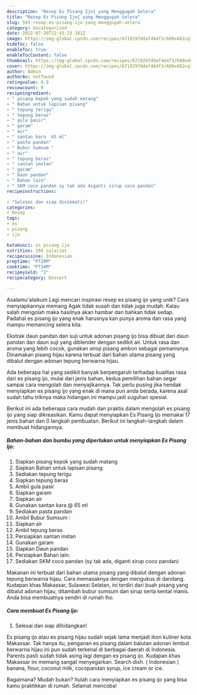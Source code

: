 ```yaml
---
description: "Resep Es Pisang Ijo{ yang Menggugah Selera"
title: "Resep Es Pisang Ijo{ yang Menggugah Selera"
slug: 591-resep-es-pisang-ijo-yang-menggugah-selera
category: Uncategorized
date: 2022-07-20T22:43:23.181Z
image: https://img-global.cpcdn.com/recipes/6719297ddaf464f3/680x482cq70/es-pisang-ijo-foto-resep-utama.jpg
hideToc: false
enableToc: true
enableTocContent: false
thumbnail: https://img-global.cpcdn.com/recipes/6719297ddaf464f3/680x482cq70/es-pisang-ijo-foto-resep-utama.jpg
cover: https://img-global.cpcdn.com/recipes/6719297ddaf464f3/680x482cq70/es-pisang-ijo-foto-resep-utama.jpg
author: Admin
authorAv: notfound
ratingvalue: 4.9
reviewcount: 9
recipeingredient:
- " pisang kepok yang sudah matang"
- " Bahan untuk lapisan pisang"
- " tepung terigu"
- " tepung beras"
- " gula pasir"
- " garam"
- " air"
- " santan kara  65 ml"
- " pasta pandan"
- " Bubur Sumsum "
- " air"
- " tepung beras"
- " santan instan"
- " garam"
- " Daun pandan"
- " Bahan lain"
- " SKM coco pandan sy tak ada diganti sirup coco pandan"
recipeinstructions:

- "Selesai dan siap dinikmati!"
categories:
- Resep
tags:
- es
- pisang
- ijo

katakunci: es pisang ijo 
nutrition: 204 calories
recipecuisine: Indonesian
preptime: "PT20M"
cooktime: "PT34M"
recipeyield: "3"
recipecategory: Dessert

---
```



Asalamu'alaikum Lagi mencari inspirasi resep es pisang ijo yang unik? Cara menyiapkannya memang Agak tidak susah dan tidak juga mudah. Kalau salah mengolah maka hasilnya akan hambar dan bahkan tidak sedap. Padahal es pisang ijo yang enak harusnya kan punya aroma dan rasa yang mampu memancing selera kita.


Ekstrak daun pandan dan suji untuk adonan pisang ijo bisa dibuat dari daun pandan dan daun suji yang diblender dengan sedikit air. Untuk rasa dan aroma yang lebih cocok, gunakan sirop pisang ambon sebagai pemanisnya. Dinamakan pisang hijau karena terbuat dari bahan utama pisang yang dibalut dengan adonan tepung berwarna hijau.

Ada beberapa hal yang sedikit banyak berpengaruh terhadap kualitas rasa dari es pisang ijo, mulai dari jenis bahan, kedua pemilihan bahan segar sampai cara mengolah dan menyajikannya. Tak perlu pusing jika hendak menyiapkan es pisang ijo yang enak di mana pun anda berada, karena asal sudah tahu triknya maka hidangan ini mampu jadi suguhan spesial.


Berikut ini ada beberapa cara mudah dan praktis dalam mengolah es pisang ijo yang siap dikreasikan. Kamu dapat menyiapkan Es Pisang Ijo memakai 17 jenis bahan dan 0 langkah pembuatan. Berikut ini langkah-langkah dalam membuat hidangannya.

<!--inarticleads1-->

##### Bahan-bahan dan bumbu yang diperlukan untuk menyiapkan Es Pisang Ijo:

1. Siapkan  pisang kepok yang sudah matang
1. Siapkan  Bahan untuk lapisan pisang:
1. Sediakan  tepung terigu
1. Siapkan  tepung beras
1. Ambil  gula pasir
1. Siapkan  garam
1. Siapkan  air
1. Gunakan  santan kara @ 65 ml
1. Sediakan  pasta pandan
1. Ambil  Bubur Sumsum :
1. Siapkan  air
1. Ambil  tepung beras
1. Persiapkan  santan instan
1. Gunakan  garam
1. Siapkan  Daun pandan
1. Persiapkan  Bahan lain:
1. Sediakan  SKM coco pandan (sy tak ada, diganti sirup coco pandan)


Makanan ini terbuat dari bahan utama pisang yang dibalut dengan adonan tepung berwarna hijau. Cara memasaknya dengan mengukus di dandang. Kudapan khas Makassar, Sulawesi Selatan, ini terdiri dari buah pisang yang dibalut adonan hijau, ditambah bubur sumsum dan sirup serta kental manis. Anda bisa membuatnya sendiri di rumah lho. 

<!--inarticleads2-->

##### Cara membuat Es Pisang Ijo:


1. Selesai dan siap dihidangkan!

Es pisang ijo atau es pisang hijau sudah sejak lama menjadi ikon kuliner kota Makassar. Tak hanya itu, penganan es pisang dalam balutan adonan lembut berwarna hijau ini pun sudah terkenal di berbagai daerah di Indonesia. Parents pasti sudah tidak asing lagi dengan es pisang ijo. Kudapan khas Makassar ini memang sangat menyegarkan. Search dish. ( Indonesian ) banana, flour, coconut milk, cocopandan syrup, ice cream or ice. 

Bagaimana? Mudah bukan? Itulah cara menyiapkan es pisang ijo yang bisa kamu praktikkan di rumah. Selamat mencoba!
